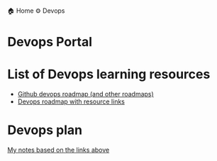 
  🏠 Home
  ⚙️ Devops

# Devops Portal

# List of Devops learning resources

- [Github devops roadmap (and other roadmaps)](https://github.com/kamranahmedse/developer-roadmap#-devops-roadmap)
- [Devops roadmap with resource links](https://hackernoon.com/the-2018-devops-roadmap-31588d8670cb)

# Devops plan

[My notes based on the links above](roadmap_notes.md)
